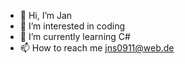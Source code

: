 - 👋 Hi, I’m Jan
- 👀 I’m interested in coding
- 🌱 I’m currently learning C#
- 📫 How to reach me jns0911@web.de

<!---
jan-scharnberg/jan-scharnberg is a ✨ special ✨ repository because its `README.md` (this file) appears on your GitHub profile.
You can click the Preview link to take a look at your changes.
--->
